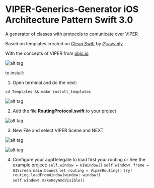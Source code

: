 # VIPER-Generics-Generator iOS Architecture Pattern Swift 3.0

A generator of classes with protocols to comunicate over VIPER

Based on templates created on [Clean Swift](http://clean-swift.com/) by [@rayvinly](https://twitter.com/rayvinly)

With the concepts of VIPER from [objc.io](https://www.objc.io/issues/13-architecture/viper/#interactor)

![alt tag](https://github.com/alejouribesanchez/VIPER-Generics-Generator/Images/viper.png)


to install:

1. Open terminal and do the next:

`cd Templates && make install_templates`

![alt tag](https://github.com/alejouribesanchez/VIPER-Generics-Generator/Images/step1.png)

2. Add the file **RoutingProtocol.swift** to your project

![alt tag](https://github.com/alejouribesanchez/VIPER-Generics-Generator/Images/step2.png)

3. New File and select VIPER Scene and NEXT

![alt tag](https://github.com/alejouribesanchez/VIPER-Generics-Generator/Images/step3.png)

![alt tag](https://github.com/alejouribesanchez/VIPER-Generics-Generator/Images/step4.png)

4. Configure your appDelegate to load first your routing or See the example project:
`self.window = UIWindow()`
`self.window!.frame = UIScreen.main.bounds`
`let routing = ViperRouting()`
`try! routing.loadFromWindow(window: window!)`
`self.window!.makeKeyAndVisible()`
